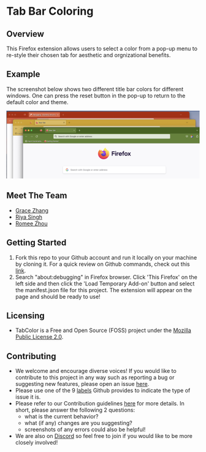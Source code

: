 # Tab Bar Coloring

## Overview
This Firefox extension allows users to select a color from a pop-up menu to re-style their chosen tab for aesthetic and orgnizational benefits. 

## Example
The screenshot below shows two different title bar colors for different windows. One can press the reset button in the pop-up to return to the default color and theme.

![Titlebar Examples](example.jpeg)

## Meet The Team 
- [Grace Zhang](https://github.com/gracezhang89)
- [Riya Singh](https://github.com/rs1dev)
- [Romee Zhou](https://github.com/ROMEEZHOU)


## Getting Started
1. Fork this repo to your Github account and run it locally on your machine by cloning it. For a quick review on Github commands, check out this [link](https://education.github.com/git-cheat-sheet-education.pdf). 
2. Search "about:debugging" in Firefox browser. Click 'This Firefox' on the left side and then click the 'Load Temporary Add-on' button and select the manifest.json file for this project. The extension will appear on the page and should be ready to use! 

## Licensing  
- TabColor is a Free and Open Source (FOSS) project under the [Mozilla Public License 2.0](https://github.com/ossd-s23/TitleBarColoring/blob/main/LICENSE). 

## Contributing
- We welcome and encourage diverse voices! If you would like to contribute to this project in any way such as reporting a bug or suggesting new features, please open an issue [here](https://github.com/ossd-s23/TitleBarColoring/issues). 
- Please use one of the 9 [labels](https://github.com/ossd-s23/TitleBarColoring/labels) Github provides to indicate the type of issue it is. 
- Please refer to our Contribution guidelines [here](https://github.com/ossd-s23/TitleBarColoring/blob/main/CONTRIBUTING.md) for more details. In short, please answer the following 2 questions: 
    - what is the current behavior? 
    - what (if any) changes are you suggesting? 
    - screenshots of any errors could also be helpful! 
- We are also on [Discord](https://discord.gg/aKUQRYZrFB) so feel free to join if you would like to be more closely involved!  
  

